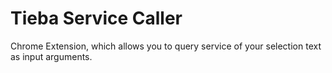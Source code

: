 Tieba Service Caller
============

Chrome Extension, which allows you to query service of your selection text as input arguments.
